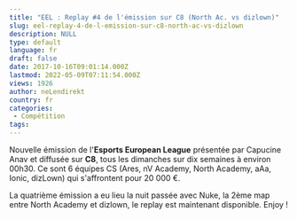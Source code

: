 ```yaml
---
title: "EEL : Replay #4 de l'émission sur C8 (North Ac. vs dizlown)"
slug: eel-replay-4-de-l-emission-sur-c8-north-ac-vs-dizlown
description: NULL
type: default
language: fr
draft: false
date: 2017-10-16T09:01:14.000Z
lastmod: 2022-05-09T07:11:54.000Z
views: 1926
author: neLendirekt
country: fr
categories:
 - Compétition
tags:
---
```

Nouvelle émission de l'**Esports European League** présentée par Capucine Anav et diffusée sur **C8**, tous les dimanches sur dix semaines à environ 00h30\. Ce sont 6 équipes CS (Ares, nV Academy, North Academy, aAa, Ionic, dizLown) qui s'affrontent pour 20 000 €.

La quatrième émission a eu lieu la nuit passée avec Nuke, la 2ème map entre North Academy et dizlown, le replay est maintenant disponible. Enjoy !
